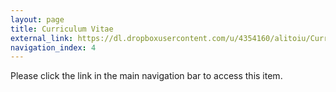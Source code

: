 ```yaml
---
layout: page
title: Curriculum Vitae
external_link: https://dl.dropboxusercontent.com/u/4354160/alitoiu/Curriculum_Vitae/cv.pdf
navigation_index: 4
---
```


Please click the link in the main navigation bar to access this item.
